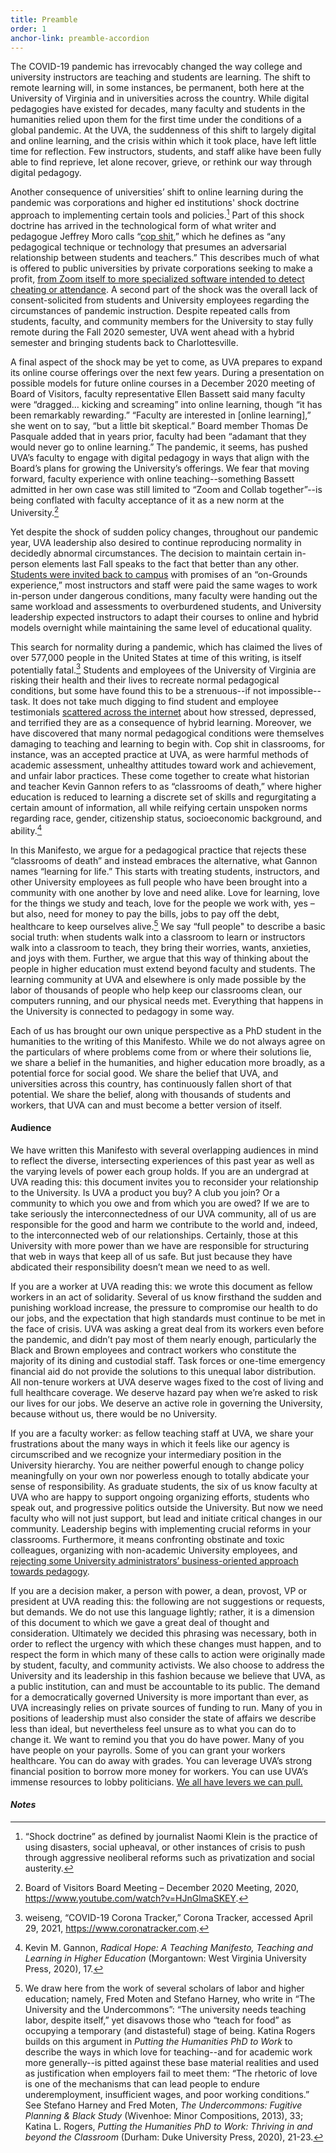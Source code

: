 ```yaml
---
title: Preamble
order: 1
anchor-link: preamble-accordion
---
```



The COVID-19 pandemic has irrevocably changed the way college and university instructors are teaching and students are learning. The shift to remote learning will, in some instances, be permanent, both here at the University of Virginia and in universities across the country. While digital pedagogies have existed for decades, many faculty and students in the humanities relied upon them for the first time under the conditions of a global pandemic. At the UVA, the suddenness of this shift to largely digital and online learning, and the crisis within which it took place, have left little time for reflection. Few instructors, students, and staff alike have been fully able to find reprieve, let alone recover, grieve, or rethink our way through digital pedagogy.

Another consequence of universities’ shift to online learning during the pandemic was corporations and higher ed institutions' shock doctrine approach to implementing certain tools and policies.[^1] Part of this shock doctrine has arrived in the technological form of what writer and pedagogue Jeffrey Moro calls “<a href="https://jeffreymoro.com/blog/2020-02-13-against-cop-shit/">cop shit</a>,” which he defines as “any pedagogical technique or technology that presumes an adversarial relationship between students and teachers.” This describes much of what is offered to public universities by private corporations seeking to make a profit, <a href="https://www.cavalierdaily.com/article/2020/11/professors-implement-anti-cheating-software-diversify-exam-questions-in-effort-to-discourage-cheating-ahead-of-finals">from Zoom itself to more specialized software intended to detect cheating or attendance</a>. A second part of the shock was the overall lack of consent-solicited from students and University employees regarding the circumstances of pandemic instruction. Despite repeated calls from students, faculty, and community members for the University to stay fully remote during the Fall 2020 semester, UVA went ahead with a hybrid semester and bringing students back to Charlottesville.

A final aspect of the shock may be yet to come, as UVA prepares to expand its online course offerings over the next few years. During a presentation on possible models for future online courses in a December 2020 meeting of Board of Visitors, faculty representative Ellen Bassett said many faculty were “dragged… kicking and screaming” into online learning, though “it has been remarkably rewarding.” “Faculty are interested in [online learning],” she went on to say, “but a little bit skeptical.” Board member Thomas De Pasquale added that in years prior, faculty had been “adamant that they would never go to online learning.” The pandemic, it seems, has pushed UVA’s faculty to engage with digital pedagogy in ways that align with the Board’s plans for growing the University’s offerings. We fear that moving forward, faculty experience with online teaching--something Bassett admitted in her own case was still limited to “Zoom and Collab together”--is being conflated with faculty acceptance of it as a new norm at the University.[^2]

Yet despite the shock of sudden policy changes, throughout our pandemic year, UVA leadership also desired to continue reproducing normality in decidedly abnormal circumstances. The decision to maintain certain in-person elements last Fall speaks to the fact that better than any other. <a href="https://news.virginia.edu/content/uva-outlines-return-grounds-plan-fall-academic-semester?utm_source=UVAThisMonth&utm_medium=email&utm_campaign=UVAThisMonth_06-20">Students were invited back to campus</a> with promises of an “on-Grounds experience,” most instructors and staff were paid the same wages to work in-person under dangerous conditions, many faculty were handing out the same workload and assessments to overburdened students, and University leadership expected instructors to adapt their courses to online and hybrid models overnight while maintaining the same level of educational quality.

This search for normality during a pandemic, which has claimed the lives of over <span id='covidDeaths'>577,000</span> people in the United States at time of this writing, is itself potentially fatal.[^3] Students and employees of the University of Virginia are risking their health and their lives to recreate normal pedagogical conditions, but some have found this to be a strenuous--if not impossible--task. It does not take much digging to find student and employee testimonials <a href="/data">scattered across the internet</a> about how stressed, depressed, and terrified they are as a consequence of hybrid learning. Moreover, we have discovered that many normal pedagogical conditions were themselves damaging to teaching and learning to begin with. Cop shit in classrooms, for instance, was an accepted practice at UVA, as were harmful methods of academic assessment, unhealthy attitudes toward work and achievement, and unfair labor practices. These come together to create what historian and teacher Kevin Gannon refers to as “classrooms of death,” where higher education is reduced to learning a discrete set of skills and regurgitating a certain amount of information, all while reifying certain unspoken norms regarding race, gender, citizenship status, socioeconomic background, and ability.[^4]

In this Manifesto, we argue for a pedagogical practice that rejects these “classrooms of death” and instead embraces the alternative, what Gannon names “learning for life.” This starts with treating students, instructors, and other University employees as full people who have been brought into a community with one another by love and need alike. Love for learning, love for the things we study and teach, love for the people we work with, yes – but also, need for money to pay the bills, jobs to pay off the debt, healthcare to keep ourselves alive.[^5] We say “full people" to describe a basic social truth: when students walk into a classroom to learn or instructors walk into a classroom to teach, they bring their worries, wants, anxieties, and joys with them. Further, we argue that this way of thinking about the people in higher education must extend beyond faculty and students. The learning community at UVA and elsewhere is only made possible by the labor of thousands of people who help keep our classrooms clean, our computers running, and our physical needs met. Everything that happens in the University is connected to pedagogy in some way.

Each of us has brought our own unique perspective as a PhD student in the humanities to the writing of this Manifesto. While we do not always agree on the particulars of where problems come from or where their solutions lie, we share a belief in the humanities, and higher education more broadly, as a potential force for social good. We share the belief that UVA, and universities across this country, has continuously fallen short of that potential. We share the belief, along with thousands of students and workers, that UVA can and must become a better version of itself.

<h4>Audience</h4>

We have written this Manifesto with several overlapping audiences in mind to reflect the diverse, intersecting experiences of this past year as well as the varying levels of power each group holds. If you are an undergrad at UVA reading this: this document invites you to reconsider your relationship to the University. Is UVA a product you buy? A club you join? Or a community to which you owe and from which you are owed? If we are to take seriously the interconnectedness of our UVA community, all of us are responsible for the good and harm we contribute to the world and, indeed, to the interconnected web of our relationships. Certainly, those at this University with more power than we have are responsible for structuring that web in ways that keep all of us safe. But just because they have abdicated their responsibility doesn’t mean we need to as well.

If you are a worker at UVA reading this: we wrote this document as fellow workers in an act of solidarity. Several of us know firsthand the sudden and punishing workload increase, the pressure to compromise our health to do our jobs, and the expectation that high standards must continue to be met in the face of crisis. UVA was asking a great deal from its workers even before the pandemic, and didn’t pay most of them nearly enough, particularly the Black and Brown employees and contract workers who constitute the majority of its dining and custodial staff. Task forces or one-time emergency financial aid do not provide the solutions to this unequal labor distribution. All non-tenure workers at UVA deserve wages fixed to the cost of living and full healthcare coverage. We deserve hazard pay when we’re asked to risk our lives for our jobs. We deserve an active role in governing the University, because without us, there would be no University.

If you are a faculty worker: as fellow teaching staff at UVA, we share your frustrations about the many ways in which it feels like our agency is circumscribed and we recognize your intermediary position in the University hierarchy. You are neither powerful enough to change policy meaningfully on your own nor powerless enough to totally abdicate your sense of responsibility. As graduate students, the six of us know faculty at UVA who are happy to support ongoing organizing efforts, students who speak out, and progressive politics outside the University. But now we need faculty who will not just support, but lead and initiate critical changes in our community. Leadership begins with implementing crucial reforms in your classrooms. Furthermore, it means confronting obstinate and toxic colleagues, organizing with non-academic University employees, and <a href="https://docs.google.com/document/d/1r22kROjQ2qyeXc8t_FUbvcSh5eYAslhiVeZkuuBvBpA/edit">rejecting some University administrators’ business-oriented approach towards pedagogy</a>.

If you are a decision maker, a person with power, a dean, provost, VP or president at UVA reading this: the following are not suggestions or requests, but demands. We do not use this language lightly; rather, it is a dimension of this document to which we gave a great deal of thought and consideration. Ultimately we decided this phrasing was necessary, both in order to reflect the urgency with which these changes must happen, and to respect the form in which many of these calls to action were originally made by student, faculty, and community activists. We also choose to address the University and its leadership in this fashion because we believe that UVA, as a public institution, can and must be accountable to its public. The demand for a democratically governed University is more important than ever, as UVA increasingly relies on private sources of funding to run.  Many of you in positions of leadership must also consider the state of affairs we describe less than ideal, but nevertheless feel unsure as to what you can do to change it. We want to remind you that you do have power. Many of you have people on your payrolls. Some of you can grant your workers healthcare. You can do away with grades. You can leverage UVA’s strong financial position to borrow more money for workers.  You can use UVA’s immense resources to lobby politicians. <a href="https://lareviewofbooks.org/article/we-all-have-levers-we-can-pull-reforming-graduate-education">We all have levers we can pull.</a>

<script>
    // load json from session storage and parse json object 
    var deathSpan = document.getElementById('covidDeaths'); 
    // grab data from browser memory
    var CovidData = JSON.parse(sessionStorage.getItem('CovidData')); 
    // get totalDeaths count and turn into 123,456 format
    var totalDeaths = CovidData[0].totalDeaths.toLocaleString(); 
    // insert formatted number into span
    deathSpan.replaceWith(totalDeaths); 
</script> 

<h4><i>Notes</i></h4>

[^1]: “Shock doctrine” as defined by journalist Naomi Klein is the practice of using disasters, social upheaval, or other instances of crisis to push through aggressive neoliberal reforms such as privatization and social austerity.
[^2]: Board of Visitors Board Meeting – December 2020 Meeting, 2020, <a href="https://www.youtube.com/watch?v=HJnGlmaSKEY">https://www.youtube.com/watch?v=HJnGlmaSKEY</a>.
[^3]: weiseng, “COVID-19 Corona Tracker,” Corona Tracker, accessed April 29, 2021, <a href="https://www.coronatracker.com">https://www.coronatracker.com</a>.
[^4]: Kevin M. Gannon, <i>Radical Hope: A Teaching Manifesto, Teaching and Learning in Higher Education</i> (Morgantown: West Virginia University Press, 2020), 17.
[^5]: We draw here from the work of several scholars of labor and higher education; namely, Fred Moten and Stefano Harney, who write in “The University and the Undercommons”: “The university needs teaching labor, despite itself,” yet disavows those who “teach for food” as occupying a temporary (and distasteful) stage of being. Katina Rogers builds on this argument in <i>Putting the Humanities PhD to Work</i> to describe the ways in which love for teaching--and for academic work more generally--is pitted against these base material realities and used as justification when employers fail to meet them: “The rhetoric of love is one of the mechanisms that can lead people to endure underemployment, insufficient wages, and poor working conditions.” See Stefano Harney and Fred Moten, <i>The Undercommons: Fugitive Planning & Black Study</i> (Wivenhoe: Minor Compositions, 2013), 33; Katina L. Rogers, <i>Putting the Humanities PhD to Work: Thriving in and beyond the Classroom</i> (Durham: Duke University Press, 2020), 21-23.
